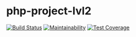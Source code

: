 # php-project-lvl2

[![Build Status](https://travis-ci.org/AlexeyShobanov/php-project-lvl2.svg?branch=master)](https://travis-ci.org/AlexeyShobanov/php-project-lvl2)
[![Maintainability](https://api.codeclimate.com/v1/badges/d21445c3c14983d3e7be/maintainability)](https://codeclimate.com/github/AlexeyShobanov/php-project-lvl2/maintainability)
[![Test Coverage](https://api.codeclimate.com/v1/badges/d21445c3c14983d3e7be/test_coverage)](https://codeclimate.com/github/AlexeyShobanov/php-project-lvl2/test_coverage)
